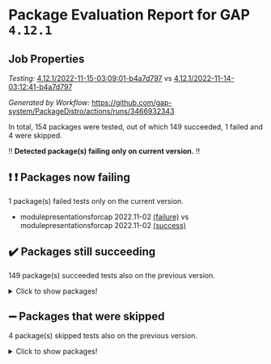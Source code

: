 # Package Evaluation Report for GAP `4.12.1`

## Job Properties

*Testing:* [4.12.1/2022-11-15-03:09:01-b4a7d797](https://github.com/gap-system/PackageDistro/blob/data/reports/4.12.1/2022-11-15-03:09:01-b4a7d797) vs [4.12.1/2022-11-14-03:12:41-b4a7d797](https://github.com/gap-system/PackageDistro/blob/data/reports/4.12.1/2022-11-14-03:12:41-b4a7d797)

*Generated by Workflow:* https://github.com/gap-system/PackageDistro/actions/runs/3466932343

In total, 154 packages were tested, out of which 149 succeeded, 1 failed and 4 were skipped.

:bangbang: **Detected package(s) failing only on current version.** :bangbang:

## :exclamation: :exclamation: Packages now failing

1 package(s) failed tests only on the current version.
- modulepresentationsforcap 2022.11-02 [(failure)](https://github.com/gap-system/PackageDistro/actions/runs/3466932343/jobs/5791440493) vs modulepresentationsforcap 2022.11-02 [(success)](https://github.com/gap-system/PackageDistro/actions/runs/3458082707/jobs/5772258616)

## :heavy_check_mark: Packages still succeeding

149 package(s) succeeded tests also on the previous version.
<details><summary>Click to show packages!</summary>

- 4ti2interface 2022.09-01 [(success)](https://github.com/gap-system/PackageDistro/actions/runs/3466932343/jobs/5791434571)
- ace 5.6.1 [(success)](https://github.com/gap-system/PackageDistro/actions/runs/3466932343/jobs/5791434650)
- aclib 1.3.2 [(success)](https://github.com/gap-system/PackageDistro/actions/runs/3466932343/jobs/5791434722)
- agt 0.3 [(success)](https://github.com/gap-system/PackageDistro/actions/runs/3466932343/jobs/5791434807)
- alnuth 3.2.1 [(success)](https://github.com/gap-system/PackageDistro/actions/runs/3466932343/jobs/5791434883)
- anupq 3.2.6 [(success)](https://github.com/gap-system/PackageDistro/actions/runs/3466932343/jobs/5791434951)
- atlasrep 2.1.6 [(success)](https://github.com/gap-system/PackageDistro/actions/runs/3466932343/jobs/5791435022)
- autodoc 2022.10.20 [(success)](https://github.com/gap-system/PackageDistro/actions/runs/3466932343/jobs/5791435078)
- automata 1.15 [(success)](https://github.com/gap-system/PackageDistro/actions/runs/3466932343/jobs/5791435156)
- automgrp 1.3.2 [(success)](https://github.com/gap-system/PackageDistro/actions/runs/3466932343/jobs/5791435227)
- autpgrp 1.11 [(success)](https://github.com/gap-system/PackageDistro/actions/runs/3466932343/jobs/5791435299)
- cap 2022.11-11 [(success)](https://github.com/gap-system/PackageDistro/actions/runs/3466932343/jobs/5791435370)
- caratinterface 2.3.4 [(success)](https://github.com/gap-system/PackageDistro/actions/runs/3466932343/jobs/5791435433)
- cddinterface 2022.11.01 [(success)](https://github.com/gap-system/PackageDistro/actions/runs/3466932343/jobs/5791435500)
- circle 1.6.5 [(success)](https://github.com/gap-system/PackageDistro/actions/runs/3466932343/jobs/5791435568)
- classicpres 1.22 [(success)](https://github.com/gap-system/PackageDistro/actions/runs/3466932343/jobs/5791435636)
- cohomolo 1.6.10 [(success)](https://github.com/gap-system/PackageDistro/actions/runs/3466932343/jobs/5791435700)
- congruence 1.2.4 [(success)](https://github.com/gap-system/PackageDistro/actions/runs/3466932343/jobs/5791435772)
- corelg 1.56 [(success)](https://github.com/gap-system/PackageDistro/actions/runs/3466932343/jobs/5791435865)
- crime 1.6 [(success)](https://github.com/gap-system/PackageDistro/actions/runs/3466932343/jobs/5791435926)
- crisp 1.4.5 [(success)](https://github.com/gap-system/PackageDistro/actions/runs/3466932343/jobs/5791436005)
- crypting 0.10.4 [(success)](https://github.com/gap-system/PackageDistro/actions/runs/3466932343/jobs/5791436100)
- cryst 4.1.25 [(success)](https://github.com/gap-system/PackageDistro/actions/runs/3466932343/jobs/5791436174)
- crystcat 1.1.10 [(success)](https://github.com/gap-system/PackageDistro/actions/runs/3466932343/jobs/5791436228)
- ctbllib 1.3.4 [(success)](https://github.com/gap-system/PackageDistro/actions/runs/3466932343/jobs/5791436298)
- cubefree 1.19 [(success)](https://github.com/gap-system/PackageDistro/actions/runs/3466932343/jobs/5791436349)
- curlinterface 2.3.1 [(success)](https://github.com/gap-system/PackageDistro/actions/runs/3466932343/jobs/5791436390)
- cvec 2.7.6 [(success)](https://github.com/gap-system/PackageDistro/actions/runs/3466932343/jobs/5791436446)
- datastructures 0.3.0 [(success)](https://github.com/gap-system/PackageDistro/actions/runs/3466932343/jobs/5791436512)
- deepthought 1.0.6 [(success)](https://github.com/gap-system/PackageDistro/actions/runs/3466932343/jobs/5791436571)
- design 1.7 [(success)](https://github.com/gap-system/PackageDistro/actions/runs/3466932343/jobs/5791436623)
- difsets 2.3.1 [(success)](https://github.com/gap-system/PackageDistro/actions/runs/3466932343/jobs/5791436685)
- digraphs 1.6.0 [(success)](https://github.com/gap-system/PackageDistro/actions/runs/3466932343/jobs/5791436748)
- edim 1.3.6 [(success)](https://github.com/gap-system/PackageDistro/actions/runs/3466932343/jobs/5791436815)
- example 4.3.2 [(success)](https://github.com/gap-system/PackageDistro/actions/runs/3466932343/jobs/5791436864)
- examplesforhomalg 2022.10-01 [(success)](https://github.com/gap-system/PackageDistro/actions/runs/3466932343/jobs/5791436913)
- factint 1.6.3 [(success)](https://github.com/gap-system/PackageDistro/actions/runs/3466932343/jobs/5791436958)
- ferret 1.0.9 [(success)](https://github.com/gap-system/PackageDistro/actions/runs/3466932343/jobs/5791437013)
- fga 1.4.0 [(success)](https://github.com/gap-system/PackageDistro/actions/runs/3466932343/jobs/5791437067)
- fining 1.5.1 [(success)](https://github.com/gap-system/PackageDistro/actions/runs/3466932343/jobs/5791437119)
- float 1.0.3 [(success)](https://github.com/gap-system/PackageDistro/actions/runs/3466932343/jobs/5791437167)
- format 1.4.3 [(success)](https://github.com/gap-system/PackageDistro/actions/runs/3466932343/jobs/5791437220)
- forms 1.2.9 [(success)](https://github.com/gap-system/PackageDistro/actions/runs/3466932343/jobs/5791437271)
- fplsa 1.2.5 [(success)](https://github.com/gap-system/PackageDistro/actions/runs/3466932343/jobs/5791437317)
- fr 2.4.11 [(success)](https://github.com/gap-system/PackageDistro/actions/runs/3466932343/jobs/5791437374)
- francy 1.2.5 [(success)](https://github.com/gap-system/PackageDistro/actions/runs/3466932343/jobs/5791437432)
- fwtree 1.3 [(success)](https://github.com/gap-system/PackageDistro/actions/runs/3466932343/jobs/5791437485)
- gapdoc 1.6.6 [(success)](https://github.com/gap-system/PackageDistro/actions/runs/3466932343/jobs/5791437548)
- gauss 2022.11-01 [(success)](https://github.com/gap-system/PackageDistro/actions/runs/3466932343/jobs/5791437615)
- gaussforhomalg 2022.08-03 [(success)](https://github.com/gap-system/PackageDistro/actions/runs/3466932343/jobs/5791437677)
- gbnp 1.0.5 [(success)](https://github.com/gap-system/PackageDistro/actions/runs/3466932343/jobs/5791437753)
- generalizedmorphismsforcap 2022.11-01 [(success)](https://github.com/gap-system/PackageDistro/actions/runs/3466932343/jobs/5791437818)
- genss 1.6.8 [(success)](https://github.com/gap-system/PackageDistro/actions/runs/3466932343/jobs/5791437883)
- gradedmodules 2022.09-02 [(success)](https://github.com/gap-system/PackageDistro/actions/runs/3466932343/jobs/5791437948)
- gradedringforhomalg 2022.10-01 [(success)](https://github.com/gap-system/PackageDistro/actions/runs/3466932343/jobs/5791437996)
- grape 4.8.5 [(success)](https://github.com/gap-system/PackageDistro/actions/runs/3466932343/jobs/5791438046)
- groupoids 1.71 [(success)](https://github.com/gap-system/PackageDistro/actions/runs/3466932343/jobs/5791438118)
- grpconst 2.6.2 [(success)](https://github.com/gap-system/PackageDistro/actions/runs/3466932343/jobs/5791438185)
- guarana 0.96.3 [(success)](https://github.com/gap-system/PackageDistro/actions/runs/3466932343/jobs/5791438238)
- guava 3.17 [(success)](https://github.com/gap-system/PackageDistro/actions/runs/3466932343/jobs/5791438303)
- hap 1.47 [(success)](https://github.com/gap-system/PackageDistro/actions/runs/3466932343/jobs/5791438384)
- hapcryst 0.1.15 [(success)](https://github.com/gap-system/PackageDistro/actions/runs/3466932343/jobs/5791438453)
- hecke 1.5.3 [(success)](https://github.com/gap-system/PackageDistro/actions/runs/3466932343/jobs/5791438550)
- help 3.5 [(success)](https://github.com/gap-system/PackageDistro/actions/runs/3466932343/jobs/5791438624)
- homalg 2022.08-04 [(success)](https://github.com/gap-system/PackageDistro/actions/runs/3466932343/jobs/5791438730)
- homalgtocas 2022.11-02 [(success)](https://github.com/gap-system/PackageDistro/actions/runs/3466932343/jobs/5791438801)
- idrel 2.44 [(success)](https://github.com/gap-system/PackageDistro/actions/runs/3466932343/jobs/5791438869)
- images 1.3.1 [(success)](https://github.com/gap-system/PackageDistro/actions/runs/3466932343/jobs/5791438951)
- intpic 0.3.0 [(success)](https://github.com/gap-system/PackageDistro/actions/runs/3466932343/jobs/5791439058)
- io 4.8.0 [(success)](https://github.com/gap-system/PackageDistro/actions/runs/3466932343/jobs/5791439139)
- io_forhomalg 2022.11-01 [(success)](https://github.com/gap-system/PackageDistro/actions/runs/3466932343/jobs/5791439222)
- irredsol 1.4.3 [(success)](https://github.com/gap-system/PackageDistro/actions/runs/3466932343/jobs/5791439292)
- json 2.1.1 [(success)](https://github.com/gap-system/PackageDistro/actions/runs/3466932343/jobs/5791439374)
- jupyterkernel 1.4.1 [(success)](https://github.com/gap-system/PackageDistro/actions/runs/3466932343/jobs/5791439442)
- jupyterviz 1.5.6 [(success)](https://github.com/gap-system/PackageDistro/actions/runs/3466932343/jobs/5791439506)
- kan 1.34 [(success)](https://github.com/gap-system/PackageDistro/actions/runs/3466932343/jobs/5791439584)
- kbmag 1.5.10 [(success)](https://github.com/gap-system/PackageDistro/actions/runs/3466932343/jobs/5791439671)
- laguna 3.9.5 [(success)](https://github.com/gap-system/PackageDistro/actions/runs/3466932343/jobs/5791439764)
- liealgdb 2.2.1 [(success)](https://github.com/gap-system/PackageDistro/actions/runs/3466932343/jobs/5791439824)
- liepring 2.8 [(success)](https://github.com/gap-system/PackageDistro/actions/runs/3466932343/jobs/5791439901)
- liering 2.4.2 [(success)](https://github.com/gap-system/PackageDistro/actions/runs/3466932343/jobs/5791439965)
- linearalgebraforcap 2022.11-07 [(success)](https://github.com/gap-system/PackageDistro/actions/runs/3466932343/jobs/5791440031)
- localizeringforhomalg 2022.09-01 [(success)](https://github.com/gap-system/PackageDistro/actions/runs/3466932343/jobs/5791440082)
- loops 3.4.2 [(success)](https://github.com/gap-system/PackageDistro/actions/runs/3466932343/jobs/5791440157)
- lpres 1.0.3 [(success)](https://github.com/gap-system/PackageDistro/actions/runs/3466932343/jobs/5791440223)
- majoranaalgebras 1.5 [(success)](https://github.com/gap-system/PackageDistro/actions/runs/3466932343/jobs/5791440269)
- mapclass 1.4.6 [(success)](https://github.com/gap-system/PackageDistro/actions/runs/3466932343/jobs/5791440323)
- matgrp 0.70 [(success)](https://github.com/gap-system/PackageDistro/actions/runs/3466932343/jobs/5791440373)
- matricesforhomalg 2022.11-02 [(success)](https://github.com/gap-system/PackageDistro/actions/runs/3466932343/jobs/5791440407)
- modisom 2.5.3 [(success)](https://github.com/gap-system/PackageDistro/actions/runs/3466932343/jobs/5791440447)
- modules 2022.09-01 [(success)](https://github.com/gap-system/PackageDistro/actions/runs/3466932343/jobs/5791440542)
- monoidalcategories 2022.11-02 [(success)](https://github.com/gap-system/PackageDistro/actions/runs/3466932343/jobs/5791440582)
- nconvex 2022.09-01 [(success)](https://github.com/gap-system/PackageDistro/actions/runs/3466932343/jobs/5791440627)
- nilmat 1.4.2 [(success)](https://github.com/gap-system/PackageDistro/actions/runs/3466932343/jobs/5791440683)
- nock 1.5 [(success)](https://github.com/gap-system/PackageDistro/actions/runs/3466932343/jobs/5791440741)
- normalizinterface 1.3.5 [(success)](https://github.com/gap-system/PackageDistro/actions/runs/3466932343/jobs/5791440821)
- nq 2.5.9 [(success)](https://github.com/gap-system/PackageDistro/actions/runs/3466932343/jobs/5791440880)
- numericalsgps 1.3.1 [(success)](https://github.com/gap-system/PackageDistro/actions/runs/3466932343/jobs/5791440943)
- openmath 11.5.1 [(success)](https://github.com/gap-system/PackageDistro/actions/runs/3466932343/jobs/5791440992)
- orb 4.9.0 [(success)](https://github.com/gap-system/PackageDistro/actions/runs/3466932343/jobs/5791441073)
- packagemanager 1.3.2 [(success)](https://github.com/gap-system/PackageDistro/actions/runs/3466932343/jobs/5791441157)
- patternclass 2.4.3 [(success)](https://github.com/gap-system/PackageDistro/actions/runs/3466932343/jobs/5791441234)
- permut 2.0.4 [(success)](https://github.com/gap-system/PackageDistro/actions/runs/3466932343/jobs/5791441317)
- polenta 1.3.10 [(success)](https://github.com/gap-system/PackageDistro/actions/runs/3466932343/jobs/5791441394)
- polymaking 0.8.6 [(success)](https://github.com/gap-system/PackageDistro/actions/runs/3466932343/jobs/5791441464)
- primgrp 3.4.2 [(success)](https://github.com/gap-system/PackageDistro/actions/runs/3466932343/jobs/5791441537)
- profiling 2.5.1 [(success)](https://github.com/gap-system/PackageDistro/actions/runs/3466932343/jobs/5791441613)
- qpa 1.34 [(success)](https://github.com/gap-system/PackageDistro/actions/runs/3466932343/jobs/5791441688)
- quagroup 1.8.3 [(success)](https://github.com/gap-system/PackageDistro/actions/runs/3466932343/jobs/5791441754)
- radiroot 2.9 [(success)](https://github.com/gap-system/PackageDistro/actions/runs/3466932343/jobs/5791441815)
- rcwa 4.7.0 [(success)](https://github.com/gap-system/PackageDistro/actions/runs/3466932343/jobs/5791441893)
- rds 1.8 [(success)](https://github.com/gap-system/PackageDistro/actions/runs/3466932343/jobs/5791441957)
- recog 1.4.2 [(success)](https://github.com/gap-system/PackageDistro/actions/runs/3466932343/jobs/5791442045)
- repndecomp 1.2.1 [(success)](https://github.com/gap-system/PackageDistro/actions/runs/3466932343/jobs/5791442105)
- repsn 3.1.0 [(success)](https://github.com/gap-system/PackageDistro/actions/runs/3466932343/jobs/5791442179)
- resclasses 4.7.3 [(success)](https://github.com/gap-system/PackageDistro/actions/runs/3466932343/jobs/5791442252)
- ringsforhomalg 2022.11-01 [(success)](https://github.com/gap-system/PackageDistro/actions/runs/3466932343/jobs/5791442304)
- sco 2022.09-01 [(success)](https://github.com/gap-system/PackageDistro/actions/runs/3466932343/jobs/5791442384)
- scscp 2.3.1 [(success)](https://github.com/gap-system/PackageDistro/actions/runs/3466932343/jobs/5791442441)
- semigroups 5.1.0 [(success)](https://github.com/gap-system/PackageDistro/actions/runs/3466932343/jobs/5791442489)
- sglppow 2.3 [(success)](https://github.com/gap-system/PackageDistro/actions/runs/3466932343/jobs/5791442533)
- sgpviz 0.999.5 [(success)](https://github.com/gap-system/PackageDistro/actions/runs/3466932343/jobs/5791442586)
- simpcomp 2.1.14 [(success)](https://github.com/gap-system/PackageDistro/actions/runs/3466932343/jobs/5791442653)
- singular 2022.09.23 [(success)](https://github.com/gap-system/PackageDistro/actions/runs/3466932343/jobs/5791442711)
- sla 1.5.3 [(success)](https://github.com/gap-system/PackageDistro/actions/runs/3466932343/jobs/5791442766)
- smallgrp 1.5.1 [(success)](https://github.com/gap-system/PackageDistro/actions/runs/3466932343/jobs/5791442814)
- smallsemi 0.6.13 [(success)](https://github.com/gap-system/PackageDistro/actions/runs/3466932343/jobs/5791442871)
- sonata 2.9.5 [(success)](https://github.com/gap-system/PackageDistro/actions/runs/3466932343/jobs/5791442934)
- sophus 1.27 [(success)](https://github.com/gap-system/PackageDistro/actions/runs/3466932343/jobs/5791442999)
- spinsym 1.5.2 [(success)](https://github.com/gap-system/PackageDistro/actions/runs/3466932343/jobs/5791443049)
- standardff 0.9.4 [(success)](https://github.com/gap-system/PackageDistro/actions/runs/3466932343/jobs/5791443127)
- symbcompcc 1.3.2 [(success)](https://github.com/gap-system/PackageDistro/actions/runs/3466932343/jobs/5791443202)
- thelma 1.3 [(success)](https://github.com/gap-system/PackageDistro/actions/runs/3466932343/jobs/5791443284)
- tomlib 1.2.9 [(success)](https://github.com/gap-system/PackageDistro/actions/runs/3466932343/jobs/5791443351)
- toolsforhomalg 2022.10-01 [(success)](https://github.com/gap-system/PackageDistro/actions/runs/3466932343/jobs/5791443415)
- toric 1.9.5 [(success)](https://github.com/gap-system/PackageDistro/actions/runs/3466932343/jobs/5791443508)
- toricvarieties 2022.07.13 [(success)](https://github.com/gap-system/PackageDistro/actions/runs/3466932343/jobs/5791443581)
- transgrp 3.6.3 [(success)](https://github.com/gap-system/PackageDistro/actions/runs/3466932343/jobs/5791443649)
- ugaly 4.0.3 [(success)](https://github.com/gap-system/PackageDistro/actions/runs/3466932343/jobs/5791443708)
- unipot 1.5 [(success)](https://github.com/gap-system/PackageDistro/actions/runs/3466932343/jobs/5791443780)
- unitlib 4.1.0 [(success)](https://github.com/gap-system/PackageDistro/actions/runs/3466932343/jobs/5791443834)
- utils 0.77 [(success)](https://github.com/gap-system/PackageDistro/actions/runs/3466932343/jobs/5791443897)
- uuid 0.7 [(success)](https://github.com/gap-system/PackageDistro/actions/runs/3466932343/jobs/5791443957)
- walrus 0.9991 [(success)](https://github.com/gap-system/PackageDistro/actions/runs/3466932343/jobs/5791444027)
- wedderga 4.10.2 [(success)](https://github.com/gap-system/PackageDistro/actions/runs/3466932343/jobs/5791444093)
- xmod 2.88 [(success)](https://github.com/gap-system/PackageDistro/actions/runs/3466932343/jobs/5791444163)
- xmodalg 1.22 [(success)](https://github.com/gap-system/PackageDistro/actions/runs/3466932343/jobs/5791444221)
- yangbaxter 0.10.1 [(success)](https://github.com/gap-system/PackageDistro/actions/runs/3466932343/jobs/5791444287)
- zeromqinterface 0.14 [(success)](https://github.com/gap-system/PackageDistro/actions/runs/3466932343/jobs/5791444366)
</details>

## :heavy_minus_sign: Packages that were skipped

4 package(s) skipped tests also on the previous version.
<details><summary>Click to show packages!</summary>

- browse 1.8.18 [(skipped)](https://github.com/gap-system/PackageDistro/actions/runs/3466932343/jobs/5791301044)
- itc 1.5.1 [(skipped)](https://github.com/gap-system/PackageDistro/actions/runs/3466932343/jobs/5791301044)
- polycyclic 2.16 [(skipped)](https://github.com/gap-system/PackageDistro/actions/runs/3466932343/jobs/5791301044)
- xgap 4.31 [(skipped)](https://github.com/gap-system/PackageDistro/actions/runs/3466932343/jobs/5791301044)
</details>

